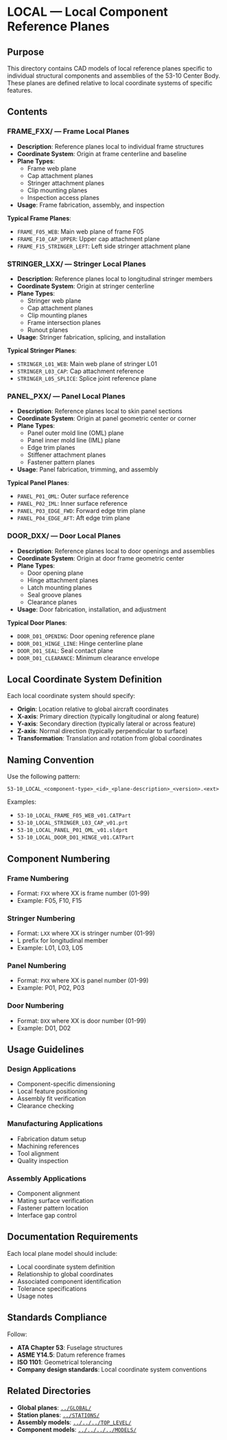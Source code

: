 # LOCAL — Local Component Reference Planes

## Purpose

This directory contains CAD models of local reference planes specific to individual structural components and assemblies of the 53-10 Center Body. These planes are defined relative to local coordinate systems of specific features.

## Contents

### FRAME_FXX/ — Frame Local Planes
- **Description**: Reference planes local to individual frame structures
- **Coordinate System**: Origin at frame centerline and baseline
- **Plane Types**:
  - Frame web plane
  - Cap attachment planes
  - Stringer attachment planes
  - Clip mounting planes
  - Inspection access planes
- **Usage**: Frame fabrication, assembly, and inspection

**Typical Frame Planes**:
- `FRAME_F05_WEB`: Main web plane of frame F05
- `FRAME_F10_CAP_UPPER`: Upper cap attachment plane
- `FRAME_F15_STRINGER_LEFT`: Left side stringer attachment plane

### STRINGER_LXX/ — Stringer Local Planes
- **Description**: Reference planes local to longitudinal stringer members
- **Coordinate System**: Origin at stringer centerline
- **Plane Types**:
  - Stringer web plane
  - Cap attachment planes
  - Clip mounting planes
  - Frame intersection planes
  - Runout planes
- **Usage**: Stringer fabrication, splicing, and installation

**Typical Stringer Planes**:
- `STRINGER_L01_WEB`: Main web plane of stringer L01
- `STRINGER_L03_CAP`: Cap attachment reference
- `STRINGER_L05_SPLICE`: Splice joint reference plane

### PANEL_PXX/ — Panel Local Planes
- **Description**: Reference planes local to skin panel sections
- **Coordinate System**: Origin at panel geometric center or corner
- **Plane Types**:
  - Panel outer mold line (OML) plane
  - Panel inner mold line (IML) plane
  - Edge trim planes
  - Stiffener attachment planes
  - Fastener pattern planes
- **Usage**: Panel fabrication, trimming, and assembly

**Typical Panel Planes**:
- `PANEL_P01_OML`: Outer surface reference
- `PANEL_P02_IML`: Inner surface reference
- `PANEL_P03_EDGE_FWD`: Forward edge trim plane
- `PANEL_P04_EDGE_AFT`: Aft edge trim plane

### DOOR_DXX/ — Door Local Planes
- **Description**: Reference planes local to door openings and assemblies
- **Coordinate System**: Origin at door frame geometric center
- **Plane Types**:
  - Door opening plane
  - Hinge attachment planes
  - Latch mounting planes
  - Seal groove planes
  - Clearance planes
- **Usage**: Door fabrication, installation, and adjustment

**Typical Door Planes**:
- `DOOR_D01_OPENING`: Door opening reference plane
- `DOOR_D01_HINGE_LINE`: Hinge centerline plane
- `DOOR_D01_SEAL`: Seal contact plane
- `DOOR_D01_CLEARANCE`: Minimum clearance envelope

## Local Coordinate System Definition

Each local coordinate system should specify:
- **Origin**: Location relative to global aircraft coordinates
- **X-axis**: Primary direction (typically longitudinal or along feature)
- **Y-axis**: Secondary direction (typically lateral or across feature)
- **Z-axis**: Normal direction (typically perpendicular to surface)
- **Transformation**: Translation and rotation from global coordinates

## Naming Convention

Use the following pattern:
```
53-10_LOCAL_<component-type>_<id>_<plane-description>_<version>.<ext>
```

Examples:
- `53-10_LOCAL_FRAME_F05_WEB_v01.CATPart`
- `53-10_LOCAL_STRINGER_L03_CAP_v01.prt`
- `53-10_LOCAL_PANEL_P01_OML_v01.sldprt`
- `53-10_LOCAL_DOOR_D01_HINGE_v01.CATPart`

## Component Numbering

### Frame Numbering
- Format: `FXX` where XX is frame number (01-99)
- Example: F05, F10, F15

### Stringer Numbering
- Format: `LXX` where XX is stringer number (01-99)
- L prefix for longitudinal member
- Example: L01, L03, L05

### Panel Numbering
- Format: `PXX` where XX is panel number (01-99)
- Example: P01, P02, P03

### Door Numbering
- Format: `DXX` where XX is door number (01-99)
- Example: D01, D02

## Usage Guidelines

### Design Applications
- Component-specific dimensioning
- Local feature positioning
- Assembly fit verification
- Clearance checking

### Manufacturing Applications
- Fabrication datum setup
- Machining references
- Tool alignment
- Quality inspection

### Assembly Applications
- Component alignment
- Mating surface verification
- Fastener pattern location
- Interface gap control

## Documentation Requirements

Each local plane model should include:
- Local coordinate system definition
- Relationship to global coordinates
- Associated component identification
- Tolerance specifications
- Usage notes

## Standards Compliance

Follow:
- **ATA Chapter 53**: Fuselage structures
- **ASME Y14.5**: Datum reference frames
- **ISO 1101**: Geometrical tolerancing
- **Company design standards**: Local coordinate system conventions

## Related Directories

- **Global planes**: [`../GLOBAL/`](../GLOBAL/)
- **Station planes**: [`../STATIONS/`](../STATIONS/)
- **Assembly models**: [`../../../TOP_LEVEL/`](../../../TOP_LEVEL/)
- **Component models**: [`../../../../MODELS/`](../../../../MODELS/)
